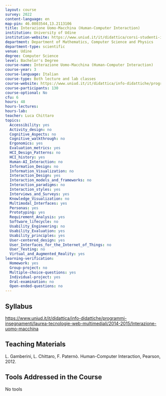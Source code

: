 ```yaml
---
layout: course
survey: 2022
content-language: en
map-pin: 46.0803544,13.2113106
title: Interazione Uomo-Macchina (Human-Computer Interaction)
institution: University of Udine
institution-website: https://www.uniud.it/it/didattica/corsi-studenti-iscritti/area-scientifica/scienze-matematiche-informatiche-multimediali-fisiche/laurea/informatica/corso 
department: Department of Mathematics, Computer Science and Physics
department-type: scientific
venue: Udine
degree: Computer Science
level: Bachelor's Degree
course-name: Interazione Uomo-Macchina (Human-Computer Interaction)
course-year: 3
course-language: Italian
course-type: Both lecture and lab classes
course-website: https://www.uniud.it/it/didattica/info-didattiche/programmi-insegnamenti/laurea-tecnologie-web-multimediali/2014-2015/Interazione-uomo-macchina
course-participants: 130
course-optional: No
cfu: 6
hours: 48
hours-lectures: 
hours-lab: 
teacher: Luca Chittaro
topics: 
  Accessibility: yes
  Activity_design: no
  Cognitive_Aspects: no
  Cognitive_walkthrough: no
  Ergonomics: yes
  Evaluation_metrics: yes
  HCI_Design_Patterns: no
  HCI_history: yes
  Human-AI_Interaction: no
  Information_Design: no
  Information_Visualization: no
  Interaction_Design: yes
  Interaction_models_and_frameworks: no
  Interaction_paradigms: no
  Interaction_styles: yes
  Interviews_and_Surveys: yes
  Knowledge_Visualization: no
  Multimodal_Interfaces: yes
  Personas: yes
  Prototyping: yes
  Requirement_Analysis: yes
  Software_lifecycle: no
  Usability_Engineering: no
  Usability_Evaluation: yes
  Usability_principles: yes
  User-centered_design: yes
  User_Interfaces_for_the_Internet_of_Things: no
  User_Testing: no
  Virtual_and_Augmented_Reality: yes
learning-verification: 
  Homework: yes 
  Group-project: no 
  Multiple-choice-questions: yes 
  Individual-project: yes 
  Oral-examination: no 
  Open-ended-questions: no 
---
```



## Syllabus 
https://www.uniud.it/it/didattica/info-didattiche/programmi-insegnamenti/laurea-tecnologie-web-multimediali/2014-2015/Interazione-uomo-macchina

## Teaching Materials 
L. Gamberini, L. Chittaro, F. Paternò. Human-Computer Interaction, Pearson, 2012.

## Tools Addressed in the Course 
No tools
